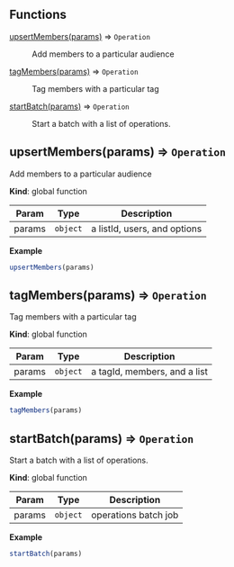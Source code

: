 ## Functions

<dl>
<dt><a href="#upsertMembers">upsertMembers(params)</a> ⇒ <code>Operation</code></dt>
<dd><p>Add members to a particular audience</p>
</dd>
<dt><a href="#tagMembers">tagMembers(params)</a> ⇒ <code>Operation</code></dt>
<dd><p>Tag members with a particular tag</p>
</dd>
<dt><a href="#startBatch">startBatch(params)</a> ⇒ <code>Operation</code></dt>
<dd><p>Start a batch with a list of operations.</p>
</dd>
</dl>

<a name="upsertMembers"></a>

## upsertMembers(params) ⇒ <code>Operation</code>
Add members to a particular audience

**Kind**: global function  

| Param | Type | Description |
| --- | --- | --- |
| params | <code>object</code> | a listId, users, and options |

**Example**  
```js
upsertMembers(params)
```
<a name="tagMembers"></a>

## tagMembers(params) ⇒ <code>Operation</code>
Tag members with a particular tag

**Kind**: global function  

| Param | Type | Description |
| --- | --- | --- |
| params | <code>object</code> | a tagId, members, and a list |

**Example**  
```js
tagMembers(params)
```
<a name="startBatch"></a>

## startBatch(params) ⇒ <code>Operation</code>
Start a batch with a list of operations.

**Kind**: global function  

| Param | Type | Description |
| --- | --- | --- |
| params | <code>object</code> | operations batch job |

**Example**  
```js
startBatch(params)
```
